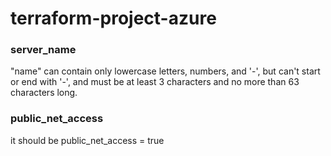 # terraform-project-azure



### server_name
"name" can contain only lowercase letters, numbers, and '-', but can't start or end with '-', and must be at least 3 characters and no more than 63 characters long.

### public_net_access
it should be public_net_access  = true